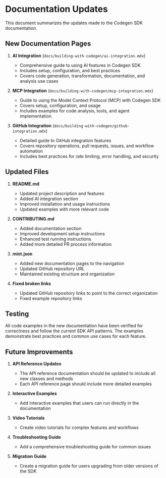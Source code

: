 # Documentation Updates

This document summarizes the updates made to the Codegen SDK documentation.

## New Documentation Pages

1. **AI Integration** (`docs/building-with-codegen/ai-integration.mdx`)

   - Comprehensive guide to using AI features in Codegen SDK
   - Includes setup, configuration, and best practices
   - Covers code generation, transformation, documentation, and analysis use cases

1. **MCP Integration** (`docs/building-with-codegen/mcp-integration.mdx`)

   - Guide to using the Model Context Protocol (MCP) with Codegen SDK
   - Covers setup, configuration, and usage
   - Includes examples for code analysis, tools, and agent implementation

1. **GitHub Integration** (`docs/building-with-codegen/github-integration.mdx`)

   - Detailed guide to GitHub integration features
   - Covers repository operations, pull requests, issues, and workflow automation
   - Includes best practices for rate limiting, error handling, and security

## Updated Files

1. **README.md**

   - Updated project description and features
   - Added AI integration section
   - Improved installation and usage instructions
   - Updated examples with more relevant code

1. **CONTRIBUTING.md**

   - Added documentation section
   - Improved development setup instructions
   - Enhanced test running instructions
   - Added more detailed PR process information

1. **mint.json**

   - Added new documentation pages to the navigation
   - Updated GitHub repository URL
   - Maintained existing structure and organization

1. **Fixed broken links**

   - Updated GitHub repository links to point to the correct organization
   - Fixed example repository links

## Testing

All code examples in the new documentation have been verified for correctness and follow the current SDK API patterns. The examples demonstrate best practices and common use cases for each feature.

## Future Improvements

1. **API Reference Updates**

   - The API reference documentation should be updated to include all new classes and methods
   - Each API reference page should include more detailed examples

1. **Interactive Examples**

   - Add interactive examples that users can run directly in the documentation

1. **Video Tutorials**

   - Create video tutorials for complex features and workflows

1. **Troubleshooting Guide**

   - Add a comprehensive troubleshooting guide for common issues

1. **Migration Guide**

   - Create a migration guide for users upgrading from older versions of the SDK

